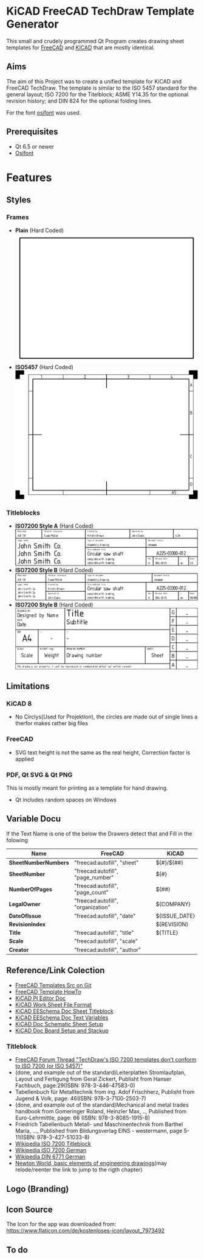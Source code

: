 # KiCAD FreeCAD TechDraw Template Generator

This small and crudely programmed Qt Program creates drawing sheet templates for [FreeCAD](https://freecad.org) and [KiCAD](https://kicad.org) that are mostly identical.

## Aims

The aim of this Project was to create a unified template for KiCAD and FreeCAD TechDraw. The template is similar to the ISO 5457 standard for the general layout; ISO 7200 for the Titelblock; ASME Y14.35 for the optional revision history; and DIN 824 for the optional folding lines. 

For the font [osifont](https://github.com/hikikomori82/osifont) was used.

## Prerequisites

* Qt 6.5 or newer
* [Osifont](https://github.com/hikikomori82/osifont)

# Features

## Styles

### Frames

* **Plain** (Hard Coded)
![Plain Frame](./Doc/Img/Frame_Plain.png)
* **ISO5457** (Hard Coded)
![Frame ISO5457](./Doc/Img/Frame_ISO5457.png)

### Titleblocks

* **ISO7200 Style A** (Hard Coded)
![TitleBlock ISO7200 Style A](./Doc/Img/TitleBlock_ISO7200_Style_A.png)
* **ISO7200 Style B** (Hard Coded)
![TitleBlock ISO7200 Style B](./Doc/Img/TitleBlock_ISO7200_Style_B.png)
* **ISO7200 Style B** (Hard Coded)
![TitleBlock_FreeCAD_Style_A](./Doc/Img/TitleBlock_FreeCAD_Style_A.png)

## Limitations

### KiCAD 8

* No Circlys(Used for Projektion), the circles are made out of single lines a therfor makes rather big files

### FreeCAD

* SVG text height is not the same as the real height, Correction factor is applied

### PDF, Qt SVG & Qt PNG
This is mostly meant for printing as a template for hand drawing.

* Qt includes random spaces on Windows


## Variable Docu

If the Text Name is one of the below the Drawers detect that and Fill in the folowing

| **Name**              | **FreeCAD**                        | **KiCAD**     |
|-----------------------|------------------------------------|---------------|
| **SheetNumberNumbers** | "freecad:autofill", "sheet"        | ${#}/${##}    |
| **SheetNumber**        | "freecad:autofill", "page_number"  | ${#}          |
| **NumberOfPages**     | "freecad:autofill", "page_count"   | ${##}         |
| **LegalOwner**        | "freecad:autofill", "organization" | ${COMPANY}    |
| **DateOfIssue**       | "freecad:autofill", "date"         | ${ISSUE_DATE} |
| **RevisionIndex**     |                                    | ${REVISION}   |
| **Title**             | "freecad:autofill", "title"        | ${TITLE}      |
| **Scale**             | "freecad:autofill", "scale"        |               |
| **Creator**           | "freecad:autofill", "author"       |               |

## Reference/Link Colection

* [FreeCAD Templates Src on Git](https://github.com/FreeCAD/FreeCAD/tree/main/src/Mod/TechDraw/Templates)
* [FreeCAD Template HowTo](https://wiki.freecad.org/TechDraw_TemplateHowTo#Remove_transformans_on_the_SVG)
* [KiCAD PI Editor Doc](https://docs.kicad.org/8.0/en/pl_editor/pl_editor.html)
* [KiCAD Work Sheet File Format](https://dev-docs.kicad.org/en/file-formats/sexpr-worksheet/)
* [KiCAD EESchema Doc Sheet Titleblock](https://docs.kicad.org/8.0/en/eeschema/eeschema.html#sheet-title-block)
* [KiCAD EESchema Doc Text Variables](https://docs.kicad.org/8.0/en/eeschema/eeschema.html#text-variables)
* [KiCAD Doc Schematic Sheet Setup](https://docs.kicad.org/8.0/en/getting_started_in_kicad/getting_started_in_kicad.html#schematic_sheet_setup)
* [KiCAD Doc Board Setup and Stackup](https://docs.kicad.org/8.0/en/getting_started_in_kicad/getting_started_in_kicad.html#board_setup_and_stackup)


### Titleblock
* [FreeCAD Forum Thread "TechDraw's ISO 7200 templates don't conform to ISO 7200 (or ISO 5457)"](https://forum.freecad.org/viewtopic.php?t=85519)
* (done, and example out of the standard)Leiterplatten Stromlaufplan, Layout und Fertigung from Geral Zickert, Publisht from Hanser Fachbuch, page:29(ISBN: 978-3-446-47583-0)
* Tabellenbuch für Metalltechnik from ing. Adof Frischherz, Publisht from Jugend & Volk, page: 46(ISBN: 978-3-7100-2503-7)
* (done, and example out of the standard)Mechanical and metal trades handbook from Gomeringer Roland, Heinzler Max, .., Published from Euro-Lehrmittle, page: 66 (ISBN: 978-3-8085-1915-8)
* Friedrich Tabellenbuch Metall- und Maschinentechnik from Barthel Maria, ..., Published from Bildungsverlag EINS - westermann, page 5-11(ISBN: 978-3-427-51033-8)
* [Wikipedia ISO 7200 Titleblock](https://en.wikipedia.org/wiki/File:Title_block_EN_ISO_7200.svg)
* [Wikipedia ISO 7200 German](https://de.wikipedia.org/wiki/ISO_7200)
* [Wikipedia DIN 6771 German](https://de.wikipedia.org/wiki/DIN_6771)
* [Newton World, basic elements of engineering drawings](https://newtonianworld.com/mechanical-design-engineering-topics/engineering-drawings/basic-elements-of-engineering-drawings/#elementor-toc__heading-anchor-7)(may relode/reenter the link to jump to the rigth chapter)

## Logo (Branding)

## Icon Source
The Icon for the app was downloaded from: https://www.flaticon.com/de/kostenloses-icon/layout_7973492

## To do
